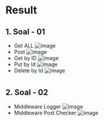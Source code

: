 # Result

## 1. Soal - 01

- Get ALL
  ![image](https://user-images.githubusercontent.com/45682334/145816661-3bedf5f4-7df3-451f-9552-cce940d6a56c.png)
- Post
  ![image](https://user-images.githubusercontent.com/45682334/145816619-40ade3cc-af0b-441b-a2ab-ee3c0360e334.png)
- Get by ID
  ![image](https://user-images.githubusercontent.com/45682334/145816626-4be4ae57-b2b7-49a9-b7ad-ece3197fc16d.png)
- Put by Id
  ![image](https://user-images.githubusercontent.com/45682334/145816633-ffe6a0e1-fa05-40b9-a33e-9a5f2ca028a7.png)
- Delete by Id
  ![image](https://user-images.githubusercontent.com/45682334/145816640-29794aff-1e45-43cf-92bc-3c98677b68a7.png)

#

## 2. Soal - 02

- Middleware Logger
  ![image](https://user-images.githubusercontent.com/45682334/145816646-37736bc3-7e86-440b-8458-c883aafdc93c.png)
- Middleware Post Checker
  ![image](https://user-images.githubusercontent.com/45682334/145816655-3b90bca2-40b7-49b3-b4fa-f8d82689a400.png)
